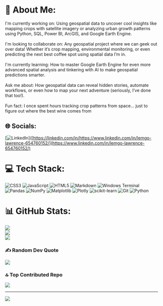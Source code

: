 # 💫 About Me:
I'm currently working on: Using geospatial data to uncover cool insights like mapping crops with satellite imagery or analyzing urban growth patterns using Python, SQL, Power BI, ArcGIS, and Google Earth Engine.<br><br>I'm looking to collaborate on: Any geospatial project where we can geek out over data! Whether it’s crop mapping, environmental monitoring, or even predicting the next best coffee spot using spatial data I’m in.<br><br>I'm currently learning: How to master Google Earth Engine for even more advanced spatial analysis and tinkering with AI to make geospatial predictions smarter.<br><br>Ask me about: How geospatial data can reveal hidden stories, automate workflows, or even how to map your next adventure (seriously, I’ve done that too!).<br><br>Fun fact: I once spent hours tracking crop patterns from space... just to figure out where the best wine comes from


## 🌐 Socials:
[![LinkedIn](https://img.shields.io/badge/LinkedIn-%230077B5.svg?logo=linkedin&logoColor=white)]([https://linkedin.com/in/https://www.linkedin.com/in/lemgo-lawrence-654760152/](https://www.linkedin.com/in/lemgo-lawrence-654760152/) 

# 💻 Tech Stack:
![CSS3](https://img.shields.io/badge/css3-%231572B6.svg?style=for-the-badge&logo=css3&logoColor=white) ![JavaScript](https://img.shields.io/badge/javascript-%23323330.svg?style=for-the-badge&logo=javascript&logoColor=%23F7DF1E) ![HTML5](https://img.shields.io/badge/html5-%23E34F26.svg?style=for-the-badge&logo=html5&logoColor=white) ![Markdown](https://img.shields.io/badge/markdown-%23000000.svg?style=for-the-badge&logo=markdown&logoColor=white) ![Windows Terminal](https://img.shields.io/badge/Windows%20Terminal-%234D4D4D.svg?style=for-the-badge&logo=windows-terminal&logoColor=white) ![Pandas](https://img.shields.io/badge/pandas-%23150458.svg?style=for-the-badge&logo=pandas&logoColor=white) ![NumPy](https://img.shields.io/badge/numpy-%23013243.svg?style=for-the-badge&logo=numpy&logoColor=white) ![Matplotlib](https://img.shields.io/badge/Matplotlib-%23ffffff.svg?style=for-the-badge&logo=Matplotlib&logoColor=black) ![Plotly](https://img.shields.io/badge/Plotly-%233F4F75.svg?style=for-the-badge&logo=plotly&logoColor=white) ![scikit-learn](https://img.shields.io/badge/scikit--learn-%23F7931E.svg?style=for-the-badge&logo=scikit-learn&logoColor=white) ![Git](https://img.shields.io/badge/git-%23F05033.svg?style=for-the-badge&logo=git&logoColor=white) ![Python](https://img.shields.io/badge/python-3670A0?style=for-the-badge&logo=python&logoColor=ffdd54)
# 📊 GitHub Stats:
![](https://github-readme-stats.vercel.app/api?username=llemgo&theme=dark&hide_border=true&include_all_commits=false&count_private=true)<br/>
![](https://github-readme-streak-stats.herokuapp.com/?user=llemgo&theme=dark&hide_border=true)<br/>
![](https://github-readme-stats.vercel.app/api/top-langs/?username=llemgo&theme=dark&hide_border=true&include_all_commits=false&count_private=true&layout=compact)

### ✍️ Random Dev Quote
![](https://quotes-github-readme.vercel.app/api?type=horizontal&theme=radical)

### 🔝 Top Contributed Repo
![](https://github-contributor-stats.vercel.app/api?username=llemgo&limit=5&theme=dark&combine_all_yearly_contributions=true)

---
[![](https://visitcount.itsvg.in/api?id=llemgo&icon=0&color=0)](https://visitcount.itsvg.in)

<!-- Proudly created with GPRM ( https://gprm.itsvg.in ) -->

